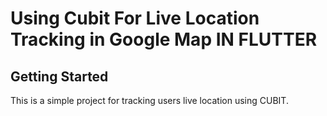 # Using Cubit For Live Location Tracking in Google Map IN FLUTTER

## Getting Started

This is a simple project for tracking users live location using CUBIT.
